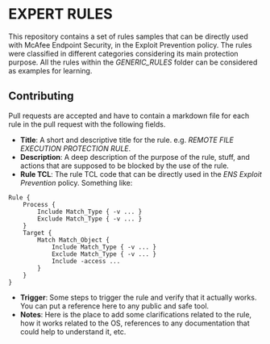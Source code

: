 # EXPERT RULES

This repository contains a set of rules samples that can be directly used with McAfee Endpoint Security, in the Exploit Prevention policy. The rules were classified in different categories considering its main protection purpose. All the rules within the *GENERIC_RULES* folder can be considered as examples for learning.

## Contributing

Pull requests are accepted and have to contain a markdown file for each rule in the pull request with the following fields.

* **Title**: A short and descriptive title for the rule. e.g. *REMOTE FILE EXECUTION PROTECTION RULE*.
* **Description**: A deep description of the purpose of the rule, stuff, and actions that are supposed to be blocked by the use of the rule.
* **Rule TCL**: The rule TCL code that can be directly used in the *ENS Exploit Prevention* policy.  Something like:
```
Rule {
    Process {
        Include Match_Type { -v ... }
        Exclude Match_Type { -v ... }
    }
    Target {
        Match Match_Object {
            Include Match_Type { -v ... }
            Exclude Match_Type { -v ... }
            Include -access ...
        }
    }
}
```
* **Trigger**: Some steps to trigger the rule and verify that it actually works. You can put a reference here to any public and safe tool.
* **Notes**: Here is the place to add some clarifications related to the rule, how it works related to the OS, references to any documentation that could help to understand it, etc.